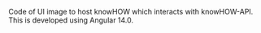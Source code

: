 Code of UI image to host knowHOW which interacts with knowHOW-API.
This is developed using Angular 14.0.
